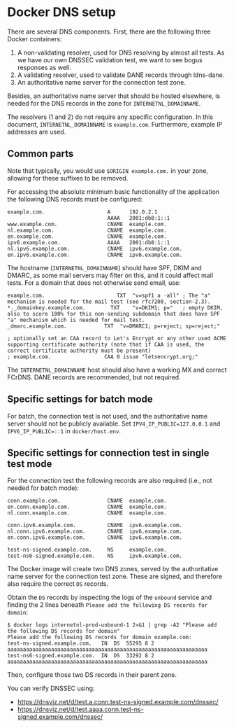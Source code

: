 # Docker DNS setup

There are several DNS components. First, there are the following three Docker containers:

1. A non-validating resolver, used for DNS resolving by almost all tests. As we have our own DNSSEC validation test, we want to see bogus responses as well.
2. A validating resolver, used to validate DANE records through ldns-dane.
3. An authoritative name server for the connection test zone.

Besides, an authoritative name server that should be hosted elsewhere, is needed for the DNS records in the zone for `INTERNETNL_DOMAINNAME`. 

The resolvers (1 and 2) do not require any specific configuration.
In this document, `INTERNETNL_DOMAINNAME` is `example.com`. Furthermore, example IP addresses are used.

## Common parts

Note that typically, you would use `$ORIGIN example.com.` in your zone, allowing for these suffixes to be removed.

For accessing the absolute minimum basic functionality of the application the following DNS records must be configured:

    example.com.                    A      192.0.2.1
                                    AAAA   2001:db8:1::1
    www.example.com.                CNAME  example.com.
    nl.example.com.                 CNAME  example.com.
    en.example.com.                 CNAME  example.com.
    ipv6.example.com.               AAAA   2001:db8:1::1
    nl.ipv6.example.com.            CNAME  ipv6.example.com.
    en.ipv6.example.com.            CNAME  ipv6.example.com.

The hostname (`INTERNETNL_DOMAINNAME`) should have SPF, DKIM and DMARC,
as some mail servers may filter on this, and it could affect mail tests.
For a domain that does not otherwise send email, use:

    example.com.		               TXT	"v=spf1 a -all"	; The "a" mechanism is needed for the mail test (see rfc7208, section-2.3).
    *._domainkey.example.com.	     TXT	"v=DKIM1; p="	; empty DKIM, also to score 100% for this non-sending subdomain that does have SPF "a" mechanism which is needed for mail test.
    _dmarc.example.com.	           TXT	"v=DMARC1; p=reject; sp=reject;"

    ; optionally set an CAA record to Let's Encrypt or any other used ACME supporting certificate authority (note that if CAA is used, the correct certificate authority must be present)
    ; example.com.                 CAA 0 issue "letsencrypt.org;"

The `INTERNETNL_DOMAINNAME` host should also have a working MX and correct FCrDNS.
DANE records are recommended, but not required.

## Specific settings for batch mode

For batch, the connection test is not used, and the authoritative name server should not be publicly available.
Set `IPV4_IP_PUBLIC=127.0.0.1` and `IPV6_IP_PUBLIC=::1` in `docker/host.env`.

## Specific settings for connection test in single test mode

For the connection test the following records are also required (i.e., not needed for batch mode):

    conn.example.com.               CNAME  example.com.
    en.conn.example.com.            CNAME  example.com.
    nl.conn.example.com.            CNAME  example.com.

    conn.ipv6.example.com.          CNAME  ipv6.example.com.
    nl.conn.ipv6.example.com.       CNAME  ipv6.example.com.
    en.conn.ipv6.example.com.       CNAME  ipv6.example.com.

    test-ns-signed.example.com.     NS     example.com.
    test-ns6-signed.example.com.    NS     ipv6.example.com.

The Docker image will create two DNS zones, served by the authoritative name server for the connection test zone.
These are signed, and therefore also require the correct `DS` records.

Obtain the `DS` records by inspecting the logs of the `unbound` service and
finding the 2 lines beneath `Please add the following DS records for domain`:

    $ docker logs internetnl-prod-unbound-1 2>&1 | grep -A2 "Please add the following DS records for domain"
    Please add the following DS records for domain example.com:
    test-ns-signed.example.com.   IN  DS  55295 8 2 aaaaaaaaaaaaaaaaaaaaaaaaaaaaaaaaaaaaaaaaaaaaaaaaaaaaaaaaaaaaaaaa
    test-ns6-signed.example.com.  IN  DS  33292 8 2 aaaaaaaaaaaaaaaaaaaaaaaaaaaaaaaaaaaaaaaaaaaaaaaaaaaaaaaaaaaaaaaa

Then, configure those two DS records in their parent zone.

You can verify DNSSEC using:

  - https://dnsviz.net/d/test.a.conn.test-ns-signed.example.com/dnssec/
  - https://dnsviz.net/d/test.aaaa.conn.test-ns-signed.example.com/dnssec/

